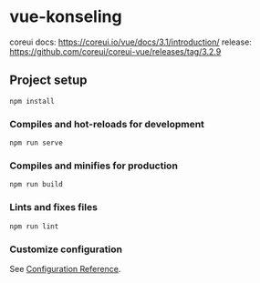 # vue-konseling

coreui docs: https://coreui.io/vue/docs/3.1/introduction/
release: https://github.com/coreui/coreui-vue/releases/tag/3.2.9

## Project setup
```
npm install
```

### Compiles and hot-reloads for development
```
npm run serve
```

### Compiles and minifies for production
```
npm run build
```

### Lints and fixes files
```
npm run lint
```

### Customize configuration
See [Configuration Reference](https://cli.vuejs.org/config/).
